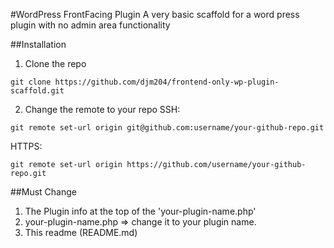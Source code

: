 #WordPress FrontFacing Plugin
A very basic scaffold for a word press plugin with no admin area functionality

##Installation

1. Clone the repo
```
git clone https://github.com/djm204/frontend-only-wp-plugin-scaffold.git
```

2. Change the remote to your repo
SSH:
```
git remote set-url origin git@github.com:username/your-github-repo.git
```

HTTPS:
```
git remote set-url origin https://github.com/username/your-github-repo.git
```

##Must Change
1. The Plugin info at the top of the 'your-plugin-name.php'
2. your-plugin-name.php => change it to your plugin name.
3. This readme (README.md)